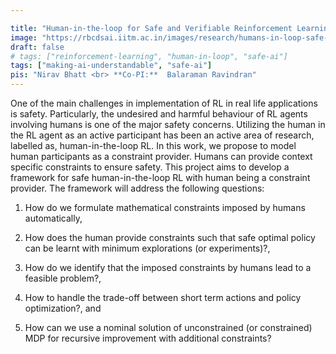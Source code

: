 ```yaml
---

title: "Human-in-the-loop for Safe and Verifiable Reinforcement Learning"
image: "https://rbcdsai.iitm.ac.in/images/research/humans-in-loop-safe-ai.jpg"
draft: false
# tags: ["reinforcement-learning", "human-in-loop", "safe-ai"]
tags: ["making-ai-understandable", "safe-ai"]
pis: "Nirav Bhatt <br> **Co-PI:**  Balaraman Ravindran"
---
```


One of the main challenges in implementation of RL in real life applications is safety. Particularly, the undesired and harmful behaviour of RL agents involving humans is one of the major safety concerns. Utilizing the human in the RL agent as an active participant has been an active area of research, labelled as, human-in-the-loop RL. In this work, we propose to model human participants as a constraint provider. Humans can provide context specific constraints to ensure safety. This project aims to develop a framework for safe human-in-the-loop RL with human being a constraint provider. The framework will address the following questions:

1. How do we formulate mathematical constraints imposed by humans automatically, 

2. How does the human provide constraints such that safe optimal policy can be learnt with minimum explorations (or experiments)?, 

3. How do we identify that the imposed constraints by humans lead to a feasible problem?, 

4. How to handle the trade-off between short term actions and policy optimization?, and 

5. How can we use a nominal solution of unconstrained (or constrained) MDP for recursive improvement with additional constraints?